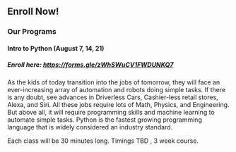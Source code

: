 ## Enroll Now!

### Our Programs
#### Intro to Python (August 7, 14, 21)
##### Enroll here: https://forms.gle/zWhSWuCV1FWDUNKQ7

As the kids of today transition into the jobs of tomorrow, they will face an ever-increasing array of automation and robots doing simple tasks. If there is any doubt, see advances in Driverless Cars, Cashier-less retail stores, Alexa, and Siri. All these jobs require lots of Math, Physics, and Engineering. But above all, it will require programming skills and machine learning to automate simple tasks. Python is the fastest growing programming language that is widely considered an industry standard.

Each class will be 30 minutes long. Timings TBD , 3 week course.



    
